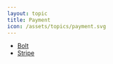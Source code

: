 ```yaml
---
layout: topic
title: Payment
icon: /assets/topics/payment.svg
---
```


- [Bolt](https://bolt.com/)
- [Stripe](https://stripe.com)

